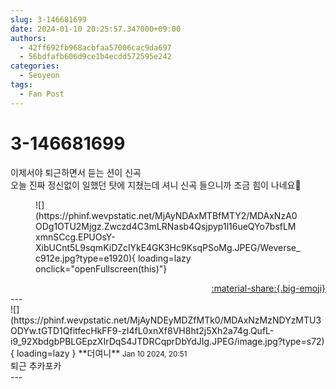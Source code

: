 ```yaml
---
slug: 3-146681699
date: 2024-01-10 20:25:57.347000+09:00
authors:
  - 42ff692fb968acbfaa57006cac9da697
  - 56bdfafb606d9ce1b4ecdd572595e242
categories:
  - Seoyeon
tags:
  - Fan Post
---
```


# 3-146681699

<div class="post-container" markdown="1">
<div class="content-container md-sidebar__scrollwrap" markdown="1">

이제서야 퇴근하면서 듣는 션이 신곡<br>오늘 진짜 정신없이 일했던 탓에 지쳤는데 셔니 신곡 들으니까 조금 힘이 나네요🤗
<figure markdown="1">
![](https://phinf.wevpstatic.net/MjAyNDAxMTBfMTY2/MDAxNzA0ODg1OTU2Mjgz.Zwczd4C3mLRNasb4Qsjpyp1l16ueQYo7bsfLMxmnSCcg.EPUOsY-XibUCnt5L9sqmKiDZclYkE4GK3Hc9KsqPSoMg.JPEG/Weverse_c912e.jpg?type=e1920){ loading=lazy onclick="openFullscreen(this)"}
</figure>


</div>
</div>

<div style="text-align: right;" markdown="1">
<a href="https://weverse.io/fromis9/fanpost/3-146681699" style="text-align: right;">:material-share:{.big-emoji}</a>
</div>
---

<div class="comments-container md-sidebar__scrollwrap" markdown="1">
<div class="comment" markdown="1">
<div class='id-container' markdown="1">
![](https://phinf.wevpstatic.net/MjAyNDEyMDZfMTk0/MDAxNzMzNDYzMTU3ODYw.tGTD1QfitfecHkFF9-zI4fL0xnXf8VH8ht2j5Xh2a74g.QufL-i9_92XbdgbPBLGEpzXIrDqS4JTDRCqprDbYdJIg.JPEG/image.jpg?type=s72){ loading=lazy }
**<span class="artist">더여니</span>** <small>Jan 10 2024, 20:51</small><br>
</div>
<div class='comment-body' markdown="1">
퇴근 추카포카 
</div>
</div>
</div>
---
